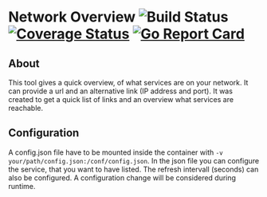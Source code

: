 # Network Overview ![Build Status](https://github.com/roland-burke/network-overview/actions/workflows/default-build-and-publish.yml/badge.svg) [![Coverage Status](https://coveralls.io/repos/github/roland-burke/network-overview/badge.svg?branch=master)](https://coveralls.io/github/roland-burke/network-overview?branch=master) [![Go Report Card](https://goreportcard.com/badge/github.com/roland-burke/network-overview)](https://goreportcard.com/report/github.com/roland-burke/network-overview)

## About
This tool gives a quick overview, of what services are on your network. It can provide a url and an alternative link (IP address and port). It was created to get a quick list of links and an overview what services are reachable.

## Configuration
A config.json file have to be mounted inside the container with `-v your/path/config.json:/conf/config.json`. In the json file you can configure the service, that you want to have listed. The refresh intervall (seconds) can also be configured. A configuration change will be considered during runtime.
